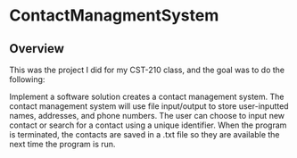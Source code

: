 # ContactManagmentSystem

## Overview
This was the project I did for my CST-210 class, and the goal was to do the following:

   Implement a software solution creates a contact management system. The contact management system will 
   use file input/output to store user-inputted names, addresses, and phone numbers.  The user can choose to input 
   new contact or search for a contact using a unique identifier. When the program is terminated, the contacts are 
   saved in a .txt file so they are available the next time the program is run.

